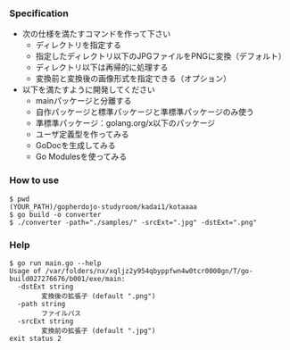 ### Specification
- 次の仕様を満たすコマンドを作って下さい
  - ディレクトリを指定する
  - 指定したディレクトリ以下のJPGファイルをPNGに変換（デフォルト）
  - ディレクトリ以下は再帰的に処理する
  - 変換前と変換後の画像形式を指定できる（オプション）
- 以下を満たすように開発してください
  - mainパッケージと分離する
  - 自作パッケージと標準パッケージと準標準パッケージのみ使う
  - 準標準パッケージ：golang.org/x以下のパッケージ
  - ユーザ定義型を作ってみる
  - GoDocを生成してみる
  - Go Modulesを使ってみる

### How to use

```
$ pwd
(YOUR_PATH)/gopherdojo-studyroom/kadai1/kotaaaa
$ go build -o converter
$ ./converter -path="./samples/" -srcExt=".jpg" -dstExt=".png"
```

### Help
```
$ go run main.go --help
Usage of /var/folders/nx/xqljz2y954qbyppfwn4w0tcr0000gn/T/go-build027276676/b001/exe/main:
  -dstExt string
        変換後の拡張子 (default ".png")
  -path string
        ファイルパス
  -srcExt string
        変換前の拡張子 (default ".jpg")
exit status 2
```

